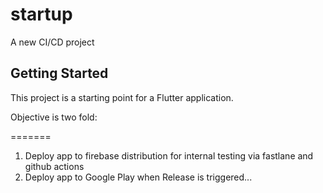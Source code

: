 # startup

A new CI/CD project

## Getting Started

This project is a starting point for a Flutter application.

Objective is two fold:



=======
1. Deploy app to firebase distribution for internal testing via fastlane and github actions
2. Deploy app to Google Play when Release is triggered...


